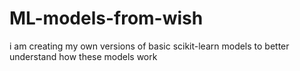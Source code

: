 # ML-models-from-wish
i am creating my own versions of basic scikit-learn models to better understand how these models work
